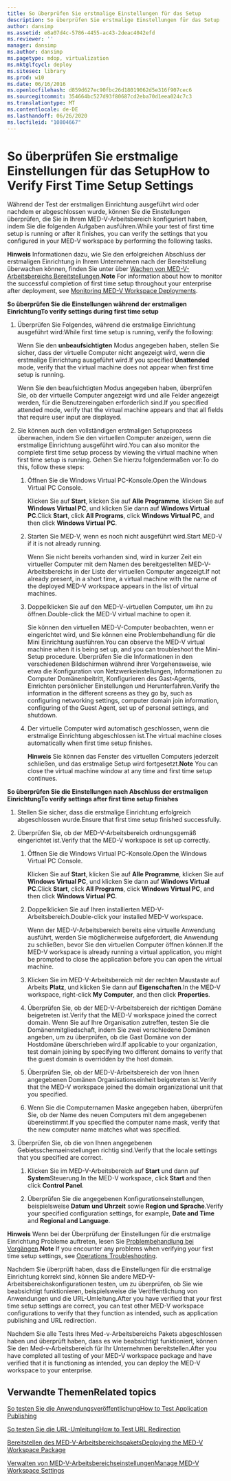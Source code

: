 ```yaml
---
title: So überprüfen Sie erstmalige Einstellungen für das Setup
description: So überprüfen Sie erstmalige Einstellungen für das Setup
author: dansimp
ms.assetid: e8a07d4c-5786-4455-ac43-2deac4042efd
ms.reviewer: ''
manager: dansimp
ms.author: dansimp
ms.pagetype: mdop, virtualization
ms.mktglfcycl: deploy
ms.sitesec: library
ms.prod: w10
ms.date: 06/16/2016
ms.openlocfilehash: d859d627ec90fbc26d18019062d5e316f907cec6
ms.sourcegitcommit: 354664bc527d93f80687cd2eba70d1eea024c7c3
ms.translationtype: MT
ms.contentlocale: de-DE
ms.lasthandoff: 06/26/2020
ms.locfileid: "10804667"
---
```

# <span data-ttu-id="b8dbe-103">So überprüfen Sie erstmalige Einstellungen für das Setup</span><span class="sxs-lookup"><span data-stu-id="b8dbe-103">How to Verify First Time Setup Settings</span></span>


<span data-ttu-id="b8dbe-104">Während der Test der erstmaligen Einrichtung ausgeführt wird oder nachdem er abgeschlossen wurde, können Sie die Einstellungen überprüfen, die Sie in Ihrem MED-V-Arbeitsbereich konfiguriert haben, indem Sie die folgenden Aufgaben ausführen.</span><span class="sxs-lookup"><span data-stu-id="b8dbe-104">While your test of first time setup is running or after it finishes, you can verify the settings that you configured in your MED-V workspace by performing the following tasks.</span></span>

<span data-ttu-id="b8dbe-105">**Hinweis**  Informationen dazu, wie Sie den erfolgreichen Abschluss der erstmaligen Einrichtung in Ihrem Unternehmen nach der Bereitstellung überwachen können, finden Sie unter über [Wachen von MED-V-Arbeitsbereichs Bereitstellungen](monitoring-med-v-workspace-deployments.md).</span><span class="sxs-lookup"><span data-stu-id="b8dbe-105">**Note** For information about how to monitor the successful completion of first time setup throughout your enterprise after deployment, see [Monitoring MED-V Workspace Deployments](monitoring-med-v-workspace-deployments.md).</span></span>

 

**<span data-ttu-id="b8dbe-106">So überprüfen Sie die Einstellungen während der erstmaligen Einrichtung</span><span class="sxs-lookup"><span data-stu-id="b8dbe-106">To verify settings during first time setup</span></span>**

1.  <span data-ttu-id="b8dbe-107">Überprüfen Sie Folgendes, während die erstmalige Einrichtung ausgeführt wird:</span><span class="sxs-lookup"><span data-stu-id="b8dbe-107">While first time setup is running, verify the following:</span></span>

    <span data-ttu-id="b8dbe-108">Wenn Sie den **unbeaufsichtigten** Modus angegeben haben, stellen Sie sicher, dass der virtuelle Computer nicht angezeigt wird, wenn die erstmalige Einrichtung ausgeführt wird.</span><span class="sxs-lookup"><span data-stu-id="b8dbe-108">If you specified **Unattended** mode, verify that the virtual machine does not appear when first time setup is running.</span></span>

    <span data-ttu-id="b8dbe-109">Wenn Sie den beaufsichtigten Modus angegeben haben, überprüfen Sie, ob der virtuelle Computer angezeigt wird und alle Felder angezeigt werden, für die Benutzereingaben erforderlich sind.</span><span class="sxs-lookup"><span data-stu-id="b8dbe-109">If you specified attended mode, verify that the virtual machine appears and that all fields that require user input are displayed.</span></span>

2.  <span data-ttu-id="b8dbe-110">Sie können auch den vollständigen erstmaligen Setupprozess überwachen, indem Sie den virtuellen Computer anzeigen, wenn die erstmalige Einrichtung ausgeführt wird.</span><span class="sxs-lookup"><span data-stu-id="b8dbe-110">You can also monitor the complete first time setup process by viewing the virtual machine when first time setup is running.</span></span> <span data-ttu-id="b8dbe-111">Gehen Sie hierzu folgendermaßen vor:</span><span class="sxs-lookup"><span data-stu-id="b8dbe-111">To do this, follow these steps:</span></span>

    1.  <span data-ttu-id="b8dbe-112">Öffnen Sie die Windows Virtual PC-Konsole.</span><span class="sxs-lookup"><span data-stu-id="b8dbe-112">Open the Windows Virtual PC Console.</span></span>

        <span data-ttu-id="b8dbe-113">Klicken Sie auf **Start**, klicken Sie auf **Alle Programme**, klicken Sie auf **Windows Virtual PC**, und klicken Sie dann auf **Windows Virtual PC**.</span><span class="sxs-lookup"><span data-stu-id="b8dbe-113">Click **Start**, click **All Programs**, click **Windows Virtual PC**, and then click **Windows Virtual PC**.</span></span>

    2.  <span data-ttu-id="b8dbe-114">Starten Sie MED-V, wenn es noch nicht ausgeführt wird.</span><span class="sxs-lookup"><span data-stu-id="b8dbe-114">Start MED-V if it is not already running.</span></span>

        <span data-ttu-id="b8dbe-115">Wenn Sie nicht bereits vorhanden sind, wird in kurzer Zeit ein virtueller Computer mit dem Namen des bereitgestellten MED-V-Arbeitsbereichs in der Liste der virtuellen Computer angezeigt.</span><span class="sxs-lookup"><span data-stu-id="b8dbe-115">If not already present, in a short time, a virtual machine with the name of the deployed MED-V workspace appears in the list of virtual machines.</span></span>

    3.  <span data-ttu-id="b8dbe-116">Doppelklicken Sie auf den MED-V-virtuellen Computer, um ihn zu öffnen.</span><span class="sxs-lookup"><span data-stu-id="b8dbe-116">Double-click the MED-V virtual machine to open it.</span></span>

        <span data-ttu-id="b8dbe-117">Sie können den virtuellen MED-V-Computer beobachten, wenn er eingerichtet wird, und Sie können eine Problembehandlung für die Mini Einrichtung ausführen.</span><span class="sxs-lookup"><span data-stu-id="b8dbe-117">You can observe the MED-V virtual machine when it is being set up, and you can troubleshoot the Mini-Setup procedure.</span></span> <span data-ttu-id="b8dbe-118">Überprüfen Sie die Informationen in den verschiedenen Bildschirmen während ihrer Vorgehensweise, wie etwa die Konfiguration von Netzwerkeinstellungen, Informationen zu Computer Domänenbeitritt, Konfigurieren des Gast-Agents, Einrichten persönlicher Einstellungen und Herunterfahren.</span><span class="sxs-lookup"><span data-stu-id="b8dbe-118">Verify the information in the different screens as they go by, such as configuring networking settings, computer domain join information, configuring of the Guest Agent, set up of personal settings, and shutdown.</span></span>

    4.  <span data-ttu-id="b8dbe-119">Der virtuelle Computer wird automatisch geschlossen, wenn die erstmalige Einrichtung abgeschlossen ist.</span><span class="sxs-lookup"><span data-stu-id="b8dbe-119">The virtual machine closes automatically when first time setup finishes.</span></span>

        <span data-ttu-id="b8dbe-120">**Hinweis**  Sie können das Fenster des virtuellen Computers jederzeit schließen, und das erstmalige Setup wird fortgesetzt.</span><span class="sxs-lookup"><span data-stu-id="b8dbe-120">**Note** You can close the virtual machine window at any time and first time setup continues.</span></span>

         

**<span data-ttu-id="b8dbe-121">So überprüfen Sie die Einstellungen nach Abschluss der erstmaligen Einrichtung</span><span class="sxs-lookup"><span data-stu-id="b8dbe-121">To verify settings after first time setup finishes</span></span>**

1.  <span data-ttu-id="b8dbe-122">Stellen Sie sicher, dass die erstmalige Einrichtung erfolgreich abgeschlossen wurde.</span><span class="sxs-lookup"><span data-stu-id="b8dbe-122">Ensure that first time setup finished successfully.</span></span>

2.  <span data-ttu-id="b8dbe-123">Überprüfen Sie, ob der MED-V-Arbeitsbereich ordnungsgemäß eingerichtet ist.</span><span class="sxs-lookup"><span data-stu-id="b8dbe-123">Verify that the MED-V workspace is set up correctly.</span></span>

    1.  <span data-ttu-id="b8dbe-124">Öffnen Sie die Windows Virtual PC-Konsole.</span><span class="sxs-lookup"><span data-stu-id="b8dbe-124">Open the Windows Virtual PC Console.</span></span>

        <span data-ttu-id="b8dbe-125">Klicken Sie auf **Start**, klicken Sie auf **Alle Programme**, klicken Sie auf **Windows Virtual PC**, und klicken Sie dann auf **Windows Virtual PC**.</span><span class="sxs-lookup"><span data-stu-id="b8dbe-125">Click **Start**, click **All Programs**, click **Windows Virtual PC**, and then click **Windows Virtual PC**.</span></span>

    2.  <span data-ttu-id="b8dbe-126">Doppelklicken Sie auf Ihren installierten MED-V-Arbeitsbereich.</span><span class="sxs-lookup"><span data-stu-id="b8dbe-126">Double-click your installed MED-V workspace.</span></span>

        <span data-ttu-id="b8dbe-127">Wenn der MED-V-Arbeitsbereich bereits eine virtuelle Anwendung ausführt, werden Sie möglicherweise aufgefordert, die Anwendung zu schließen, bevor Sie den virtuellen Computer öffnen können.</span><span class="sxs-lookup"><span data-stu-id="b8dbe-127">If the MED-V workspace is already running a virtual application, you might be prompted to close the application before you can open the virtual machine.</span></span>

    3.  <span data-ttu-id="b8dbe-128">Klicken Sie im MED-V-Arbeitsbereich mit der rechten Maustaste auf Arbeits **Platz**, und klicken Sie dann auf **Eigenschaften**.</span><span class="sxs-lookup"><span data-stu-id="b8dbe-128">In the MED-V workspace, right-click **My Computer**, and then click **Properties**.</span></span>

    4.  <span data-ttu-id="b8dbe-129">Überprüfen Sie, ob der MED-V-Arbeitsbereich der richtigen Domäne beigetreten ist.</span><span class="sxs-lookup"><span data-stu-id="b8dbe-129">Verify that the MED-V workspace joined the correct domain.</span></span> <span data-ttu-id="b8dbe-130">Wenn Sie auf Ihre Organisation zutreffen, testen Sie die Domänenmitgliedschaft, indem Sie zwei verschiedene Domänen angeben, um zu überprüfen, ob die Gast Domäne von der Hostdomäne überschrieben wird.</span><span class="sxs-lookup"><span data-stu-id="b8dbe-130">If applicable to your organization, test domain joining by specifying two different domains to verify that the guest domain is overridden by the host domain.</span></span>

    5.  <span data-ttu-id="b8dbe-131">Überprüfen Sie, ob der MED-V-Arbeitsbereich der von Ihnen angegebenen Domänen Organisationseinheit beigetreten ist.</span><span class="sxs-lookup"><span data-stu-id="b8dbe-131">Verify that the MED-V workspace joined the domain organizational unit that you specified.</span></span>

    6.  <span data-ttu-id="b8dbe-132">Wenn Sie die Computernamen Maske angegeben haben, überprüfen Sie, ob der Name des neuen Computers mit dem angegebenen übereinstimmt.</span><span class="sxs-lookup"><span data-stu-id="b8dbe-132">If you specified the computer name mask, verify that the new computer name matches what was specified.</span></span>

3.  <span data-ttu-id="b8dbe-133">Überprüfen Sie, ob die von Ihnen angegebenen Gebietsschemaeinstellungen richtig sind.</span><span class="sxs-lookup"><span data-stu-id="b8dbe-133">Verify that the locale settings that you specified are correct.</span></span>

    1.  <span data-ttu-id="b8dbe-134">Klicken Sie im MED-V-Arbeitsbereich auf **Start** und dann auf **System**Steuerung.</span><span class="sxs-lookup"><span data-stu-id="b8dbe-134">In the MED-V workspace, click **Start** and then click **Control Panel**.</span></span>

    2.  <span data-ttu-id="b8dbe-135">Überprüfen Sie die angegebenen Konfigurationseinstellungen, beispielsweise **Datum und Uhrzeit** sowie **Region und Sprache**.</span><span class="sxs-lookup"><span data-stu-id="b8dbe-135">Verify your specified configuration settings, for example, **Date and Time** and **Regional and Language**.</span></span>

<span data-ttu-id="b8dbe-136">**Hinweis**  Wenn bei der Überprüfung der Einstellungen für die erstmalige Einrichtung Probleme auftreten, lesen Sie [Problembehandlung bei Vorgängen](operations-troubleshooting-medv2.md).</span><span class="sxs-lookup"><span data-stu-id="b8dbe-136">**Note** If you encounter any problems when verifying your first time setup settings, see [Operations Troubleshooting](operations-troubleshooting-medv2.md).</span></span>

 

<span data-ttu-id="b8dbe-137">Nachdem Sie überprüft haben, dass die Einstellungen für die erstmalige Einrichtung korrekt sind, können Sie andere MED-V-Arbeitsbereichskonfigurationen testen, um zu überprüfen, ob Sie wie beabsichtigt funktionieren, beispielsweise die Veröffentlichung von Anwendungen und die URL-Umleitung.</span><span class="sxs-lookup"><span data-stu-id="b8dbe-137">After you have verified that your first time setup settings are correct, you can test other MED-V workspace configurations to verify that they function as intended, such as application publishing and URL redirection.</span></span>

<span data-ttu-id="b8dbe-138">Nachdem Sie alle Tests Ihres Med-v-Arbeitsbereichs Pakets abgeschlossen haben und überprüft haben, dass es wie beabsichtigt funktioniert, können Sie den Med-v-Arbeitsbereich für Ihr Unternehmen bereitstellen.</span><span class="sxs-lookup"><span data-stu-id="b8dbe-138">After you have completed all testing of your MED-V workspace package and have verified that it is functioning as intended, you can deploy the MED-V workspace to your enterprise.</span></span>

## <span data-ttu-id="b8dbe-139">Verwandte Themen</span><span class="sxs-lookup"><span data-stu-id="b8dbe-139">Related topics</span></span>


[<span data-ttu-id="b8dbe-140">So testen Sie die Anwendungsveröffentlichung</span><span class="sxs-lookup"><span data-stu-id="b8dbe-140">How to Test Application Publishing</span></span>](how-to-test-application-publishing.md)

[<span data-ttu-id="b8dbe-141">So testen Sie die URL-Umleitung</span><span class="sxs-lookup"><span data-stu-id="b8dbe-141">How to Test URL Redirection</span></span>](how-to-test-url-redirection.md)

[<span data-ttu-id="b8dbe-142">Bereitstellen des MED-V-Arbeitsbereichspakets</span><span class="sxs-lookup"><span data-stu-id="b8dbe-142">Deploying the MED-V Workspace Package</span></span>](deploying-the-med-v-workspace-package.md)

[<span data-ttu-id="b8dbe-143">Verwalten von MED-V-Arbeitsbereichseinstellungen</span><span class="sxs-lookup"><span data-stu-id="b8dbe-143">Manage MED-V Workspace Settings</span></span>](manage-med-v-workspace-settings.md)

 

 





